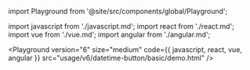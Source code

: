 import Playground from '@site/src/components/global/Playground';

import javascript from './javascript.md';
import react from './react.md';
import vue from './vue.md';
import angular from './angular.md';

<Playground
  version="6"
  size="medium"
  code={{ javascript, react, vue, angular }}
  src="usage/v6/datetime-button/basic/demo.html"
/>
